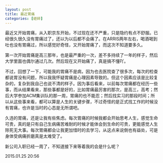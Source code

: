 ```yaml
---
layout: post
title: 最近胃痛
categories: [砸碎]
---
```


最近又开始胃痛，从入职京东开始，不过现在还不严重，只是隐约有点不舒服。已经很久很久没有胃痛过了，还以为以后都不会痛了。在ARRIS两年左右，喝酒喝到吐也没有胃痛过，所以感觉好奇怪，又开始胃痛了，而这次不知道要多久。

第一次开始胃痛是高三那年，也是最严重的一次，差不多持续了一年的样子，然后大学里面也偶尔通过几次。然后现在又开始痛了，真是搞不懂吖。

不过，回想了一下，可能我的胃痛不是病，因为也去医院查了很多次，每次的检查都说胃没有问题，所以我我怀疑胃痛是心理因素导致的。但这个因素应该是比较复杂的，复杂到我自己也说不清的样子。因为事后看来，以前每次胃痛都在经历一些事，而从结果看来，那些事都是好的，比如胃痛最厉害的那次，是高三，高考；然后大学参加ACM集训队的那一周，胃痛的也不能忍；然后找实习的那段时间；所以从这些事来看，都可以算是人生的关键步骤，不过奇怪的是正式找工作的时候没有胃痛，也许是当时的心态是无所谓吧。

久违的胃痛，还是让我有些焦虑。每次胃痛的时候我都会开始思考人生，感觉生命可贵，真的是只有自己生病痛苦难耐的时候才能体会到生命的可贵，更能感觉人生除死无大事。每次胃痛都会让我更加惜时的去学习，从这点来说倒也有益处，可是身体受病痛折磨真是太难受了。

新公司入职已经一周了，不知道接下来等着我的会是什么呢？


2015.01.25  20:56





